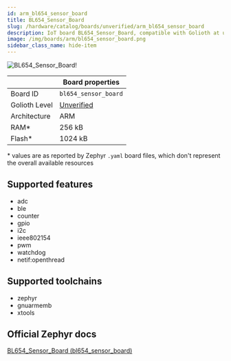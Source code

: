 ```yaml
---
id: arm_bl654_sensor_board
title: BL654_Sensor_Board
slug: /hardware/catalog/boards/unverified/arm_bl654_sensor_board
description: IoT board BL654_Sensor_Board, compatible with Golioth at unverified level.
image: /img/boards/arm/bl654_sensor_board.png
sidebar_class_name: hide-item
---
```


[//]: # (This is an auto-generated file, do not edit! Changes to it will be lost upon re-generation)

![BL654_Sensor_Board!](/img/boards/arm/bl654_sensor_board.png "BL654_Sensor_Board")

|                | Board properties     |
| -------------  | -------------------- |
| Board ID       | `bl654_sensor_board` |
| Golioth Level  | [Unverified](/hardware#unverified-boards) |
| Architecture   | ARM |
| RAM*           | 256 kB |
| Flash*         | 1024 kB |

\* values are as reported by Zephyr `.yaml` board files, which don't represent the overall available resources



## Supported features

* adc
* ble
* counter
* gpio
* i2c
* ieee802154
* pwm
* watchdog
* netif:openthread

## Supported toolchains

* zephyr
* gnuarmemb
* xtools

## Official Zephyr docs

[BL654_Sensor_Board (bl654_sensor_board)](https://docs.zephyrproject.org/latest/boards/arm/bl654_sensor_board/doc/index.html)
